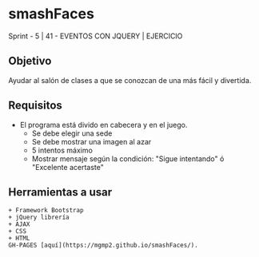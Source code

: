 # smashFaces
Sprint - 5 | 41 - EVENTOS CON JQUERY | EJERCICIO
## Objetivo
Ayudar al salón de clases a que se conozcan de una más fácil y divertida.

## Requisitos
  + El programa está divido en cabecera y en el juego.
	+ Se debe elegir una sede 
	+ Se debe mostrar una imagen al azar
	+ 5 intentos máximo
	+ Mostrar mensaje según la condición: "Sigue intentando" ó "Excelente acertaste"
## Herramientas a usar
	+ Framework Bootstrap
	+ jQuery librería
	+ AJAX
	+ CSS
	+ HTML
	GH-PAGES [aquí](https://mgmp2.github.io/smashFaces/).
